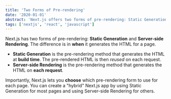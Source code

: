 ```yaml
---
title: 'Two Forms of Pre-rendering'
date: '2020-01-01'
abstract: 'Next.js offers two forms of pre-rendering: Static Generation and Server-side Rendering. This article explains the difference between the two methods and how to choose which one to use for each page. It also discusses how to create a hybrid Next.js app.'
tags: ['nextjs', 'react', 'javascript']
---
```


Next.js has two forms of pre-rendering: **Static Generation** and **Server-side Rendering**. The difference is in **when** it generates the HTML for a page.

-   **Static Generation** is the pre-rendering method that generates the HTML at **build time**. The pre-rendered HTML is then _reused_ on each request.
-   **Server-side Rendering** is the pre-rendering method that generates the HTML on **each request**.

Importantly, Next.js lets you **choose** which pre-rendering form to use for each page. You can create a "hybrid" Next.js app by using Static Generation for most pages and using Server-side Rendering for others.
